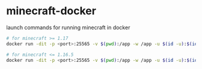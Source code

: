 # minecraft-docker
launch commands for running minecraft in docker


```sh
# for minecraft >= 1.17
docker run -dit -p <port>:25565 -v $(pwd):/app -w /app -u $(id -u):$(id -g) --name <name> eclipse-temurin:17-jre-alpine java -jar spigot.jar

# for minecraft <= 1.16.5 
docker run -dit -p <port>:25565 -v $(pwd):/app -w /app -u $(id -u):$(id -g) --name <name> eclipse-temurin:8-jre-alpine java -jar spigot.jar
```
